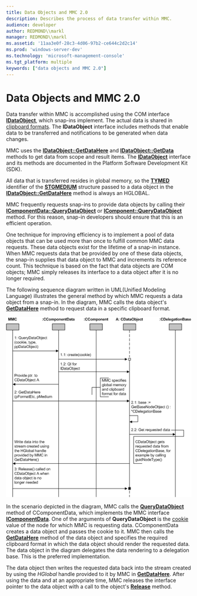 ```yaml
---
title: Data Objects and MMC 2.0
description: Describes the process of data transfer within MMC.
audience: developer
author: REDMOND\\markl
manager: REDMOND\\markl
ms.assetid: '11aa3e0f-28c3-4d06-97b2-ce644c2d2c14'
ms.prod: 'windows-server-dev'
ms.technology: 'microsoft-management-console'
ms.tgt_platform: multiple
keywords: ["data objects and MMC 2.0"]
---
```


# Data Objects and MMC 2.0

Data transfer within MMC is accomplished using the COM interface [**IDataObject**](_ole_idataobject), which snap-ins implement. The actual data is shared in [clipboard formats](clipboard-formats.md). The **IDataObject** interface includes methods that enable data to be transferred and notifications to be generated when data changes.

MMC uses the [**IDataObject::GetDataHere**](_ole_idataobject_getdatahere) and [**IDataObject::GetData**](_ole_idataobject_getdata) methods to get data from scope and result items. The [**IDataObject**](_ole_idataobject) interface and its methods are documented in the Platform Software Development Kit (SDK).

All data that is transferred resides in global memory, so the [**TYMED**](_ole_tymed) identifier of the [**STGMEDIUM**](_ole_stgmedium) structure passed to a data object in the [**IDataObject::GetDataHere**](_ole_idataobject_getdatahere) method is always an HGLOBAL.

MMC frequently requests snap-ins to provide data objects by calling their [**IComponentData::QueryDataObject**](icomponentdata-querydataobject.md) or [**IComponent::QueryDataObject**](icomponent-querydataobject.md) method. For this reason, snap-in developers should ensure that this is an efficient operation.

One technique for improving efficiency is to implement a pool of data objects that can be used more than once to fulfill common MMC data requests. These data objects exist for the lifetime of a snap-in instance. When MMC requests data that be provided by one of these data objects, the snap-in supplies that data object to MMC and increments its reference count. This technique is based on the fact that data objects are COM objects; MMC simply releases its interface to a data object after it is no longer required.

The following sequence diagram written in UML(Unified Modeling Language) illustrates the general method by which MMC requests a data object from a snap-in. In the diagram, MMC calls the data object's [**GetDataHere**](_ole_idataobject_getdatahere) method to request data in a specific clipboard format.

![mmc requesting a data object from a snap-in](images/data-objects.png)

In the scenario depicted in the diagram, MMC calls the [**QueryDataObject**](icomponentdata-querydataobject.md) method of CComponentData, which implements the MMC interface [**IComponentData**](icomponentdata.md). One of the arguments of **QueryDataObject** is the [cookie](cookies.md) value of the node for which MMC is requesting data. CComponentData creates a data object and passes the cookie to it. MMC then calls the [**GetDataHere**](_ole_idataobject_getdatahere) method of the data object and specifies the required clipboard format in which the data object should render the requested data. The data object in the diagram delegates the data rendering to a delegation base. This is the preferred implementation.

The data object then writes the requested data back into the stream created by using the *HGlobal* handle provided to it by MMC in [**GetDataHere**](_ole_idataobject_getdatahere). After using the data and at an appropriate time, MMC releases the interface pointer to the data object with a call to the object's [**Release**](_com_iunknown_release) method.

 

 




